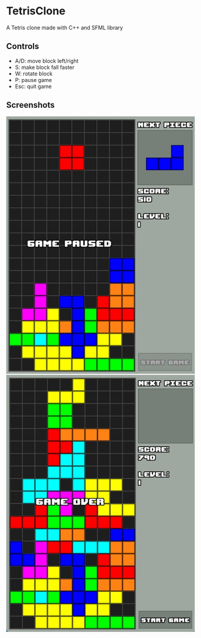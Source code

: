 # TetrisClone

A Tetris clone made with C++ and SFML library

## Controls
- A/D: move block left/right
- S:   make block fall faster
- W:   rotate block
- P:   pause game
- Esc: quit game

## Screenshots
<img src="/screenshots/gameplay.jpg"/>
<img src="/screenshots/game_over.jpg"/>
